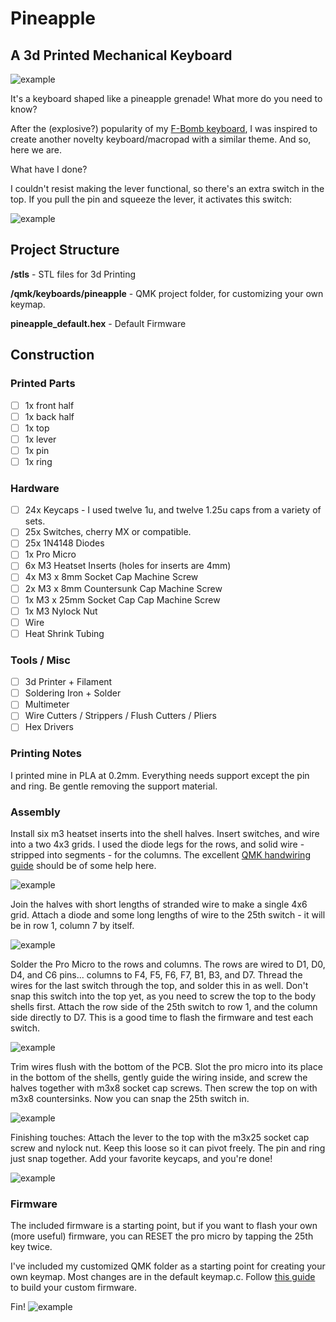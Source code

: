 # Pineapple
## A 3d Printed Mechanical Keyboard
![example](https://i.imgur.com/QSNU3y5.jpg)

It's a keyboard shaped like a pineapple grenade! What more do you need to know?

After the (explosive?) popularity of my [F-Bomb keyboard](https://github.com/dbostian/fbomb), I was inspired to create another novelty keyboard/macropad with a similar theme. And so, here we are.

What have I done?


I couldn't resist making the lever functional, so there's an extra switch in the top. If you pull the pin and squeeze the lever, it activates this switch:

![example](https://i.imgur.com/Q5l1pZU.jpg)


## Project Structure
**/stls** - STL files for 3d Printing

**/qmk/keyboards/pineapple** - QMK project folder, for customizing your own keymap. 

**pineapple_default.hex** - Default Firmware


## Construction

### Printed Parts
- [ ] 1x front half
- [ ] 1x back half
- [ ] 1x top
- [ ] 1x lever
- [ ] 1x pin
- [ ] 1x ring

### Hardware
- [ ] 24x Keycaps - I used twelve 1u, and twelve 1.25u caps from a variety of sets.
- [ ] 25x Switches, cherry MX or compatible.
- [ ] 25x 1N4148 Diodes
- [ ] 1x Pro Micro
- [ ] 6x M3 Heatset Inserts (holes for inserts are 4mm)
- [ ] 4x M3 x 8mm Socket Cap Machine Screw
- [ ] 2x M3 x 8mm Countersunk Cap Machine Screw
- [ ] 1x M3 x 25mm Socket Cap Cap Machine Screw
- [ ] 1x M3 Nylock Nut
- [ ] Wire
- [ ] Heat Shrink Tubing

### Tools / Misc
- [ ] 3d Printer + Filament
- [ ] Soldering Iron + Solder
- [ ] Multimeter
- [ ] Wire Cutters / Strippers / Flush Cutters / Pliers
- [ ] Hex Drivers

### Printing Notes
I printed mine in PLA at 0.2mm. Everything needs support except the pin and ring. Be gentle removing the support material.

### Assembly
Install six m3 heatset inserts into the shell halves. Insert switches, and wire into a two 4x3 grids. I used the diode legs for the rows, and solid wire - stripped into segments - for the columns. The excellent [QMK handwiring guide](https://beta.docs.qmk.fm/using-qmk/guides/keyboard-building/hand_wire) should be of some help here.

![example](https://i.imgur.com/aUI9oo0.jpg)

Join the halves with short lengths of stranded wire to make a single 4x6 grid. Attach a diode and some long lengths of wire to the 25th switch - it will be in row 1, column 7 by itself.

![example](https://i.imgur.com/SHfpmGW.jpg)

Solder the Pro Micro to the rows and columns.  The rows are wired to D1, D0, D4, and C6 pins... columns to F4, F5, F6, F7, B1, B3, and D7. Thread the wires for the last switch through the top, and solder this in as well. Don't snap this switch into the top yet, as you need to screw the top to the body shells first. Attach the row side of the 25th switch to row 1, and the column side directly to D7. This is a good time to flash the firmware and test each switch.

![example](https://i.imgur.com/jBpvN2m.jpg)

Trim wires flush with the bottom of the PCB. Slot the pro micro into its place in the bottom of the shells, gently guide the wiring inside, and screw the halves together with m3x8 socket cap screws. Then screw the top on with m3x8 countersinks. Now you can snap the 25th switch in.

![example](https://i.imgur.com/iU7rBnp.jpg)

Finishing touches: Attach the lever to the top with the m3x25 socket cap screw and nylock nut. Keep this loose so it can pivot freely. The pin and ring just snap together. Add your favorite keycaps, and you're done!

![example](https://i.imgur.com/CMQH5ZL.jpg)


### Firmware
The included firmware is a starting point, but if you want to flash your own (more useful) firmware, you can RESET the pro micro by tapping the 25th key twice.

I've included my customized QMK folder as a starting point for creating your own keymap. Most changes are in the default keymap.c. Follow [this guide](https://beta.docs.qmk.fm/tutorial/newbs_building_firmware) to build your custom firmware.


Fin!
![example](https://i.imgur.com/ngPP8eN.jpg)
